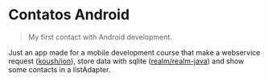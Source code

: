 # Contatos Android

> My first contact with Android development.

Just an app made for a mobile development course that make a webservice request ([koush/ion](https://github.com/koush/ion)), store data with sqlite ([realm/realm-java](https://github.com/realm/realm-java)) and show some contacts in a listAdapter.
